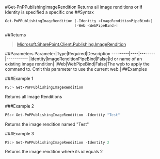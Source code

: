#Get-PnPPublishingImageRendition
Returns all image renditions or if Identity is specified a specific one
##Syntax
```powershell
Get-PnPPublishingImageRendition [-Identity <ImageRenditionPipeBind>]
                                [-Web <WebPipeBind>]
```


##Returns
>[Microsoft.SharePoint.Client.Publishing.ImageRendition](https://msdn.microsoft.com/en-us/library/microsoft.sharepoint.client.publishing.imagerendition.aspx)

##Parameters
Parameter|Type|Required|Description
---------|----|--------|-----------
|Identity|ImageRenditionPipeBind|False|Id or name of an existing image rendition|
|Web|WebPipeBind|False|The web to apply the command to. Omit this parameter to use the current web.|
##Examples

###Example 1
```powershell
PS:> Get-PnPPublishingImageRendition
```
Returns all Image Renditions

###Example 2
```powershell
PS:> Get-PnPPublishingImageRendition -Identity "Test"
```
Returns the image rendition named "Test"

###Example 3
```powershell
PS:> Get-PnPPublishingImageRendition -Identity 2
```
Returns the image rendition where its id equals 2
